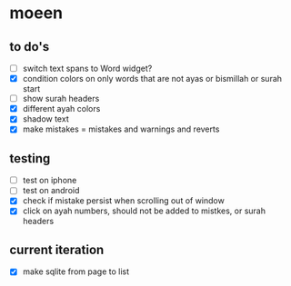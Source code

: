 # moeen

## to do's

- [ ] switch text spans to Word widget?
- [x] condition colors on only words that are not ayas or bismillah or surah start
- [ ] show surah headers
- [x] different ayah colors
- [x] shadow text
- [x] make mistakes = mistakes and warnings and reverts

## testing

- [ ] test on iphone
- [ ] test on android
- [x] check if mistake persist when scrolling out of window
- [x] click on ayah numbers, should not be added to mistkes, or surah headers

## current iteration

- [x] make sqlite from page to list
